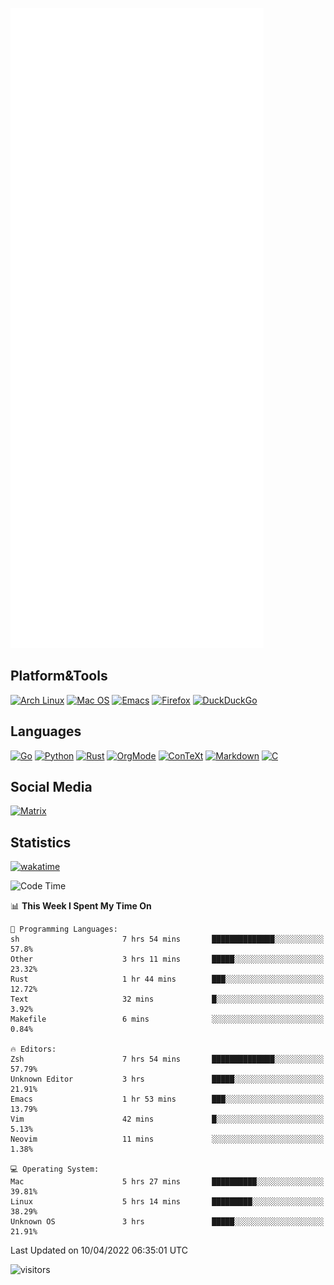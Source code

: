 ![Metrics](https://github.com/SteamedFish/SteamedFish/blob/master/github-metrics.svg)

## Platform&Tools

[![Arch Linux](https://img.shields.io/badge/ArchLinux-1793D1?logo=arch-linux&logoColor=fff&style=flat-square)](https://archlinux.org/)
[![Mac OS](https://img.shields.io/badge/MacOS-000000?style=flat-square&logo=macos&logoColor=F0F0F0)](https://www.apple.com/macos/)
[![Emacs](https://img.shields.io/badge/Emacs-%237F5AB6.svg?&style=flat-square&logo=gnu-emacs&logoColor=white)](https://www.gnu.org/software/emacs/)
[![Firefox](https://img.shields.io/badge/Firefox-FF7139?style=flat-square&logo=Firefox-Browser&logoColor=white)](https://firefox.com/)
[![DuckDuckGo](https://img.shields.io/badge/DuckDuckGo-DE5833?style=flat-square&logo=DuckDuckGo&logoColor=white)](https://duckduckgo.com/)

## Languages

[![Go](https://img.shields.io/badge/Golang-%2300ADD8.svg?style=flat-square&logo=go&logoColor=white)](https://golang.org/)
[![Python](https://img.shields.io/badge/Python-3670A0?style=flat-square&logo=python&logoColor=ffdd54)](https://www.python.org/)
[![Rust](https://img.shields.io/badge/Rust-%23000000.svg?style=flat-square&logo=rust&logoColor=white)](https://www.rust-lang.org/)
[![OrgMode](https://img.shields.io/badge/OrgMode-%23000000.svg?style=flat-square&logo=org&logoColor=white)](https://orgmode.org/)
[![ConTeXt](https://img.shields.io/badge/ConTeXt-%23008080.svg?style=flat-square&logo=latex&logoColor=white)](https://contextgarden.net/)
[![Markdown](https://img.shields.io/badge/MarkDown-%23000000.svg?style=flat-square&logo=markdown&logoColor=white)](https://daringfireball.net/projects/markdown/)
[![C](https://img.shields.io/badge/C-%2300599C.svg?style=flat-square&logo=c&logoColor=white)](https://www.iso.org/standard/74528.html)

## Social Media

[![Matrix](https://img.shields.io/badge/SteamedFish-2CA5E0?style=social&logo=matrix&logoColor=black)](https://matrix.to/#/@i:steamedfish.org)

## Statistics
[![wakatime](https://wakatime.com/badge/user/168280d6-fcf2-4b4f-ad3a-dc4612f35b38.svg)](https://wakatime.com/@168280d6-fcf2-4b4f-ad3a-dc4612f35b38)

<!--START_SECTION:waka-->
![Code Time](http://img.shields.io/badge/Code%20Time-1%2C736%20hrs%2025%20mins-blue)

📊 **This Week I Spent My Time On** 

```text
💬 Programming Languages: 
sh                       7 hrs 54 mins       ██████████████░░░░░░░░░░░   57.8% 
Other                    3 hrs 11 mins       █████░░░░░░░░░░░░░░░░░░░░   23.32% 
Rust                     1 hr 44 mins        ███░░░░░░░░░░░░░░░░░░░░░░   12.72% 
Text                     32 mins             █░░░░░░░░░░░░░░░░░░░░░░░░   3.92% 
Makefile                 6 mins              ░░░░░░░░░░░░░░░░░░░░░░░░░   0.84%

🔥 Editors: 
Zsh                      7 hrs 54 mins       ██████████████░░░░░░░░░░░   57.79% 
Unknown Editor           3 hrs               █████░░░░░░░░░░░░░░░░░░░░   21.91% 
Emacs                    1 hr 53 mins        ███░░░░░░░░░░░░░░░░░░░░░░   13.79% 
Vim                      42 mins             █░░░░░░░░░░░░░░░░░░░░░░░░   5.13% 
Neovim                   11 mins             ░░░░░░░░░░░░░░░░░░░░░░░░░   1.38%

💻 Operating System: 
Mac                      5 hrs 27 mins       ██████████░░░░░░░░░░░░░░░   39.81% 
Linux                    5 hrs 14 mins       █████████░░░░░░░░░░░░░░░░   38.29% 
Unknown OS               3 hrs               █████░░░░░░░░░░░░░░░░░░░░   21.91%

```


 Last Updated on 10/04/2022 06:35:01 UTC
<!--END_SECTION:waka-->

![visitors](https://visitor-badge.laobi.icu/badge?page_id=SteamedFish.SteamedFish)
